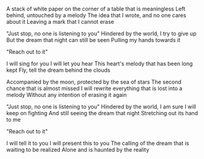 A stack of white paper on the corner of a table that is meaningless 
Left behind, untouched by a melody 
The idea that I wrote, and no one cares about it 
Leaving a mark that I cannot erase

"Just stop, no one is listening to you" 
Hindered by the world, I try to give up
But the dream that night can still be seen 
Pulling my hands towards it

 "Reach out to it"

I will sing for you 
I will let you hear 
This heart's melody that has been long kept 
Fly, tell the dream behind the clouds

Accompanied by the moon, protected by the sea of stars 
The second chance that is almost missed 
I will rewrite everything that is lost into a melody 
Without any intention of erasing it again

"Just stop, no one is listening to you" Hindered by the world, I am sure I will keep on fighting And still seeing the dream that night Stretching out its hand to me

"Reach out to it"

I will tell it to you I will present this to you The calling of the dream that is waiting to be realized Alone and is haunted by the reality